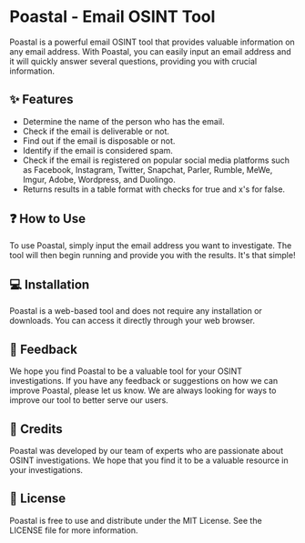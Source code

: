 # Poastal - Email OSINT Tool

Poastal is a powerful email OSINT tool that provides valuable information on any email address. With Poastal, you can easily input an email address and it will quickly answer several questions, providing you with crucial information.

## :sparkles: Features 

- Determine the name of the person who has the email.
- Check if the email is deliverable or not.
- Find out if the email is disposable or not.
- Identify if the email is considered spam.
- Check if the email is registered on popular social media platforms such as Facebook, Instagram, Twitter, Snapchat, Parler, Rumble, MeWe, Imgur, Adobe, Wordpress, and Duolingo.
- Returns results in a table format with checks for true and x's for false.

## :question: How to Use 

To use Poastal, simply input the email address you want to investigate. The tool will then begin running and provide you with the results. It's that simple!

## :computer: Installation 

Poastal is a web-based tool and does not require any installation or downloads. You can access it directly through your web browser.

## :speech_balloon: Feedback 

We hope you find Poastal to be a valuable tool for your OSINT investigations. If you have any feedback or suggestions on how we can improve Poastal, please let us know. We are always looking for ways to improve our tool to better serve our users.

## :clap: Credits 

Poastal was developed by our team of experts who are passionate about OSINT investigations. We hope that you find it to be a valuable resource in your investigations.

## :scroll: License 

Poastal is free to use and distribute under the MIT License. See the LICENSE file for more information.

